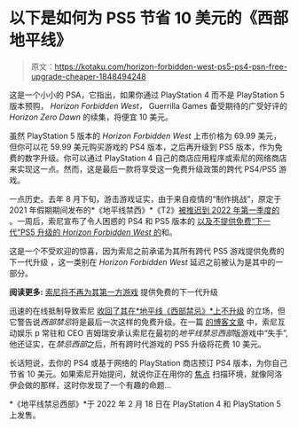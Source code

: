 # 以下是如何为 PS5 节省 10 美元的《西部地平线》

> 原文：<https://kotaku.com/horizon-forbidden-west-ps5-ps4-psn-free-upgrade-cheaper-1848494248>

这是一个小小的 PSA，它指出，如果你通过 PlayStation 4 而不是 PlayStation 5 版本预购， *Horizon Forbidden West，* Guerrilla Games 备受期待的广受好评的 *Horizon Zero Dawn* 的续集，将便宜 10 美元。



虽然 PlayStation 5 版本的 *Horizon Forbidden West* 上市价格为 69.99 美元，但你可以花 59.99 美元购买游戏的 PS4 版本，之后再升级到 PS5 版本，作为免费的数字升级。你可以通过 PlayStation 4 自己的商店应用程序或索尼的网络商店来实现这一点。然而，这是最后一款将享受这一免费升级政策的跨代 PS4/PS5 游戏。

一点历史。去年 8 月下旬，游击游戏证实，由于来自疫情的“制作挑战”，原定于 2021 年假期期间发布的*《地平线禁西》*《T2》[被推迟到 2022 年第一季度的](https://kotaku.com/report-horizon-forbidden-west-delayed-to-2022-1847396038) 。一周后，索尼宣布了令人困惑的 PS4 和 PS5 版本的 [以及不提供免费“下一代”PS5 升级的 *Horizon Forbidden West* 的](https://kotaku.com/horizon-forbidden-west-has-nine-confusing-editions-for-1847607004)和。

这是一个不受欢迎的惊喜，因为索尼之前承诺为其所有跨代 PS5 游戏提供免费的下一代升级 ，这一类别在 *Horizon Forbidden West* 延迟之前被认为是其中的一部分。

**阅读更多:** [索尼将不再为其第一方游戏](https://kotaku.com/sony-will-no-longer-offer-free-next-gen-upgrades-for-it-1847621301) 提供免费的下一代升级

迅速的在线抵制导致索尼 [收回了其在*地平线《西部禁忌》*上不升级](https://kotaku.com/sony-will-no-longer-offer-free-next-gen-upgrades-for-it-1847621301) 的立场，但它警告说*西部禁忌*将是最后一次这样的免费升级。在一篇 [的博客文章](https://blog.playstation.com/2021/09/04/pre-order-horizon-forbidden-west-now-collectors-and-digital-deluxe-editions-detailed/) 中，索尼互动娱乐 p 常驻和 CEO 吉姆瑞安承认索尼在最初的*地平线禁忌西部*版游戏中“失手”,他还证实，在*禁忌西部*之后，所有跨时代游戏的 PS5 升级将花费 10 美元。

长话短说，去你的 PS4 或基于网络的 PlayStation 商店预订 PS4 版本，为你自己节省 10 美元。如果索尼开始提问，就说你正在用你的 [焦点](https://horizon.fandom.com/wiki/Focus) 扫描环境，就像阿洛伊会做的那样，这时你发现了一个有趣的命题...

*《地平线禁忌西部》*于 2022 年 2 月 18 日在 PlayStation 4 和 PlayStation 5 上发售。